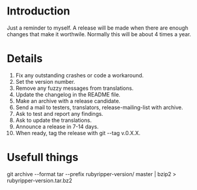 # Introduction #

Just a reminder to myself. A release will be made when there are enough changes that make it worthwile. Normally this will be about 4 times a year.

# Details #

  1. Fix any outstanding crashes or code a workaround.
  1. Set the version number.
  1. Remove any fuzzy messages from translations.
  1. Update the changelog in the README file.
  1. Make an archive with a release candidate.
  1. Send a mail to testers, translators, release-mailing-list with archive.
  1. Ask to test and report any findings.
  1. Ask to update the translations.
  1. Announce a release in 7-14 days.
  1. When ready, tag the release with git --tag v.0.X.X.

# Usefull things #

git archive --format tar --prefix rubyripper-version/ master | bzip2  > rubyripper-version.tar.bz2